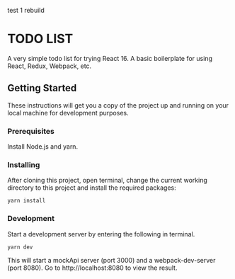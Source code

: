 test 1
rebuild

# TODO LIST

A very simple todo list for trying React 16. A basic boilerplate for using React, Redux, Webpack, etc.

## Getting Started

These instructions will get you a copy of the project up and running on your local machine for development purposes.

### Prerequisites

Install Node.js and yarn.

### Installing

After cloning this project, open terminal, change the current working directory to this project and install the required packages:

```
yarn install
```

### Development

Start a development server by entering the following in terminal.

```
yarn dev
```

This will start a mockApi server (port 3000) and a webpack-dev-server (port 8080).
Go to http://localhost:8080 to view the result.

